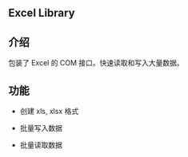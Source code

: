 ﻿## Excel Library

## 介绍
包装了 Excel 的 COM 接口。快速读取和写入大量数据。

## 功能

* 创建 xls, xlsx 格式

* 批量写入数据

* 批量读取数据
